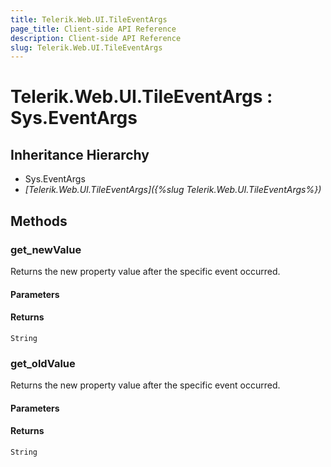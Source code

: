 ```yaml
---
title: Telerik.Web.UI.TileEventArgs
page_title: Client-side API Reference
description: Client-side API Reference
slug: Telerik.Web.UI.TileEventArgs
---
```


# Telerik.Web.UI.TileEventArgs : Sys.EventArgs 

## Inheritance Hierarchy

* Sys.EventArgs
* *[Telerik.Web.UI.TileEventArgs]({%slug Telerik.Web.UI.TileEventArgs%})*

## Methods

###  get_newValue

Returns the new property value after the specific event occurred.

#### Parameters

#### Returns

`String` 

###  get_oldValue

Returns the new property value after the specific event occurred.

#### Parameters


#### Returns

`String` 